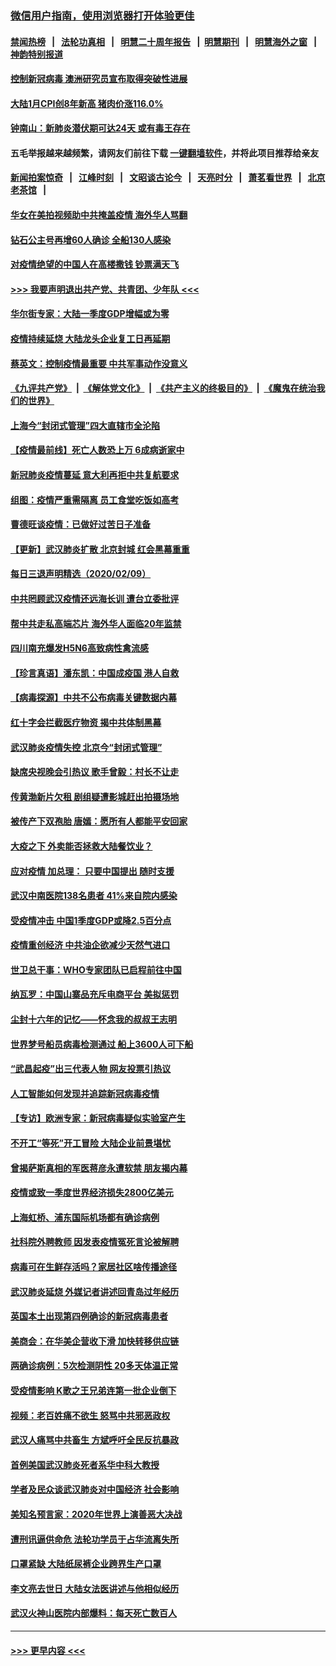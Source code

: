 ### [微信用户指南，使用浏览器打开体验更佳](https://github.com/gfw-breaker/banned-news1/blob/master/indexes/wechat-guide.md?t=0)
#### [禁闻热榜](热点新闻.md?t=0)  &nbsp;&nbsp;|&nbsp;&nbsp; [法轮功真相](https://github.com/gfw-breaker/truth/blob/master/README.md?t=0) &nbsp;&nbsp;|&nbsp;&nbsp; [明慧二十周年报告](https://github.com/gfw-breaker/mh-reports/blob/master/README.md?t=0) &nbsp;&nbsp;|&nbsp;&nbsp;[明慧期刊](https://github.com/gfw-breaker/mh-qikan) &nbsp;&nbsp;|&nbsp;&nbsp; [明慧海外之窗](https://github.com/gfw-breaker/mh-news/blob/master/README.md?t=0) &nbsp;&nbsp;|&nbsp;&nbsp; [神韵特别报道](https://github.com/gfw-breaker/mh-news/blob/master/shenyun.md?t=0)
#### [控制新冠病毒 澳洲研究员宣布取得突破性进展](../pages/nsc413/n11858505.md?t=02102011) 
#### [大陆1月CPI创8年新高 猪肉价涨116.0%](../pages/nsc413/n11858036.md?t=02102011) 
#### [钟南山：新肺炎潜伏期可达24天 或有毒王存在](../pages/nsc413/n11858104.md?t=02102011) 
#### 五毛举报越来越频繁，请网友们前往下载 [一键翻墙软件](https://github.com/gfw-breaker/ssr-accounts)，并将此项目推荐给亲友
#### [新闻拍案惊奇](https://github.com/gfw-breaker/banned-news1/blob/master/pages/link4.md) &nbsp;&nbsp;|&nbsp;&nbsp; [江峰时刻](https://github.com/gfw-breaker/banned-news1/blob/master/pages/link4.md) &nbsp;&nbsp;|&nbsp;&nbsp; [文昭谈古论今](https://github.com/gfw-breaker/banned-news1/blob/master/pages/link4.md) &nbsp;&nbsp;|&nbsp;&nbsp; [天亮时分](https://github.com/gfw-breaker/banned-news1/blob/master/pages/link4.md) &nbsp;&nbsp;|&nbsp;&nbsp; [萧茗看世界](https://github.com/gfw-breaker/banned-news1/blob/master/pages/link4.md) &nbsp;&nbsp;|&nbsp;&nbsp; [北京老茶馆](https://github.com/gfw-breaker/banned-news1/blob/master/pages/link4.md) &nbsp;&nbsp;|&nbsp;&nbsp; 
#### [华女在美拍视频助中共掩盖疫情 海外华人骂翻](../pages/nsc413/n11857407.md?t=02102011) 
#### [钻石公主号再增60人确诊 全船130人感染](../pages/nsc413/n11857366.md?t=02102011) 
#### [对疫情绝望的中国人在高楼撒钱 钞票满天飞](../pages/nsc413/n11858110.md?t=02102011) 
#### [>>> 我要声明退出共产党、共青团、少年队 <<<](https://github.com/begood0513/goodnews/blob/master/quit/letter.md) 
#### [华尔街专家：大陆一季度GDP增幅或为零](../pages/nsc413/n11857352.md?t=02102011) 
#### [疫情持续延烧 大陆龙头企业复工日再延期](../pages/nsc413/n11857327.md?t=02102011) 
#### [蔡英文：控制疫情最重要 中共军事动作没意义](../pages/nsc413/n11857748.md?t=02102011) 
#### [《九评共产党》](https://github.com/begood0513/9ping.md/blob/master/README.md) &nbsp;|&nbsp; [《解体党文化》](../../../../jtdwh.md/blob/master/README.md)  &nbsp;|&nbsp; [《共产主义的终极目的》](../../../../gczydzjmd.md/blob/master/README.md) &nbsp;|&nbsp; [《魔鬼在统治我们的世界》](../../../../mgztzwmdsj.md/blob/master/README.md) 
#### [上海今“封闭式管理”四大直辖市全沦陷](../pages/nsc413/n11857386.md?t=02102011) 
#### [【疫情最前线】死亡人数恐上万 6成病逝家中](../pages/nsc413/n11856687.md?t=02102011) 
#### [新冠肺炎疫情蔓延 意大利再拒中共复航要求](../pages/nsc413/n11857200.md?t=02102011) 
#### [组图：疫情严重需隔离 员工食堂吃饭如高考](../pages/nsc413/n11857159.md?t=02102011) 
#### [曹德旺谈疫情：已做好过苦日子准备](../pages/nsc413/n11856788.md?t=02102011) 
#### [【更新】武汉肺炎扩散 北京封城 红会黑幕重重](../pages/nsc413/n11801312.md?t=02102011) 
#### [每日三退声明精选（2020/02/09）](../pages/nsc413/n11857295.md?t=02102011) 
#### [中共罔顾武汉疫情还远海长训 遭台立委批评](../pages/nsc413/n11857074.md?t=02102011) 
#### [帮中共走私高端芯片 海外华人面临20年监禁](../pages/nsc413/n11855016.md?t=02102011) 
#### [四川南充爆发H5N6高致病性禽流感](../pages/nsc413/n11857116.md?t=02102011) 
#### [【珍言真语】潘东凯：中国成疫国 港人自救](../pages/nsc413/n11856962.md?t=02102011) 
#### [【病毒探源】中共不公布病毒关键数据内幕](../pages/nsc413/n11856584.md?t=02102011) 
#### [红十字会拦截医疗物资 揭中共体制黑幕](../pages/nsc413/n11856750.md?t=02102011) 
#### [武汉肺炎疫情失控 北京今“封闭式管理”](../pages/nsc413/n11856829.md?t=02102011) 
#### [缺席央视晚会引热议 歌手曾毅：村长不让走](../pages/nsc413/n11856280.md?t=02102011) 
#### [传黄渤新片欠租 剧组疑遭影城赶出拍摄场地](../pages/nsc413/n11856400.md?t=02102011) 
#### [被传产下双孢胎 唐嫣：愿所有人都能平安回家](../pages/nsc413/n11856505.md?t=02102011) 
#### [大疫之下 外卖能否拯救大陆餐饮业？](../pages/nsc413/n11856686.md?t=02102011) 
#### [应对疫情 加总理： 只要中国提出 随时支援](../pages/nsc413/n11856600.md?t=02102011) 
#### [武汉中南医院138名患者 41%来自院内感染](../pages/nsc413/n11856688.md?t=02102011) 
#### [受疫情冲击 中国1季度GDP或降2.5百分点](../pages/nsc413/n11856571.md?t=02102011) 
#### [疫情重创经济 中共油企欲减少天然气进口](../pages/nsc413/n11856437.md?t=02102011) 
#### [世卫总干事：WHO专家团队已启程前往中国](../pages/nsc413/n11856612.md?t=02102011) 
#### [纳瓦罗：中国山寨品充斥电商平台 美拟惩罚](../pages/nsc413/n11856440.md?t=02102011) 
#### [尘封十六年的记忆——怀念我的叔叔王志明](../pages/nsc413/n11856459.md?t=02102011) 
#### [世界梦号船员病毒检测通过 船上3600人可下船](../pages/nsc413/n11856520.md?t=02102011) 
#### [“武昌起疫”出三代表人物 网友投票引热议](../pages/nsc413/n11856402.md?t=02102011) 
#### [人工智能如何发现并追踪新冠病毒疫情](../pages/nsc413/n11856398.md?t=02102011) 
#### [【专访】欧洲专家：新冠病毒疑似实验室产生](../pages/nsc413/n11856378.md?t=02102011) 
#### [不开工“等死”开工冒险 大陆企业前景堪忧](../pages/nsc413/n11856312.md?t=02102011) 
#### [曾揭萨斯真相的军医蒋彦永遭软禁 朋友揭内幕](../pages/nsc413/n11856342.md?t=02102011) 
#### [疫情或致一季度世界经济损失2800亿美元](../pages/nsc413/n11855639.md?t=02102011) 
#### [上海虹桥、浦东国际机场都有确诊病例](../pages/nsc413/n11856262.md?t=02102011) 
#### [社科院外聘教师 因发表疫情冤死言论被解聘](../pages/nsc413/n11856129.md?t=02102011) 
#### [病毒可在生鲜存活吗？家居社区啥传播途径](../pages/nsc413/n11856279.md?t=02102011) 
#### [武汉肺炎延烧 外媒记者讲述回青岛过年经历](../pages/nsc413/n11856159.md?t=02102011) 
#### [英国本土出现第四例确诊的新冠病毒患者](../pages/nsc413/n11855930.md?t=02102011) 
#### [美商会：在华美企营收下滑 加快转移供应链](../pages/nsc413/n11855334.md?t=02102011) 
#### [两确诊病例：5次检测阴性 20多天体温正常](../pages/nsc413/n11855576.md?t=02102011) 
#### [受疫情影响 K歌之王兄弟连第一批企业倒下](../pages/nsc413/n11855001.md?t=02102011) 
#### [视频：老百姓痛不欲生 怒骂中共邪恶政权](../pages/nsc413/n11855080.md?t=02102011) 
#### [武汉人痛骂中共畜生 方斌呼吁全民反抗暴政](../pages/nsc413/n11855386.md?t=02102011) 
#### [首例美国武汉肺炎死者系华中科大教授](../pages/nsc413/n11855500.md?t=02102011) 
#### [学者及民众谈武汉肺炎对中国经济 社会影响](../pages/nsc413/n11855475.md?t=02102011) 
#### [美知名预言家：2020年世界上演善恶大决战](../pages/nsc413/n11855418.md?t=02102011) 
#### [遭刑讯逼供命危 法轮功学员于占华流离失所](../pages/nsc413/n11853979.md?t=02102011) 
#### [口罩紧缺 大陆纸尿裤企业跨界生产口罩](../pages/nsc413/n11854879.md?t=02102011) 
#### [李文亮去世日 大陆女法医讲述与他相似经历](../pages/nsc413/n11855213.md?t=02102011) 
#### [武汉火神山医院内部爆料：每天死亡数百人](../pages/nsc413/n11855017.md?t=02102011) 

----
#### [ >>> 更早内容 <<< ](../indexes/nsc413-earlier.md)

